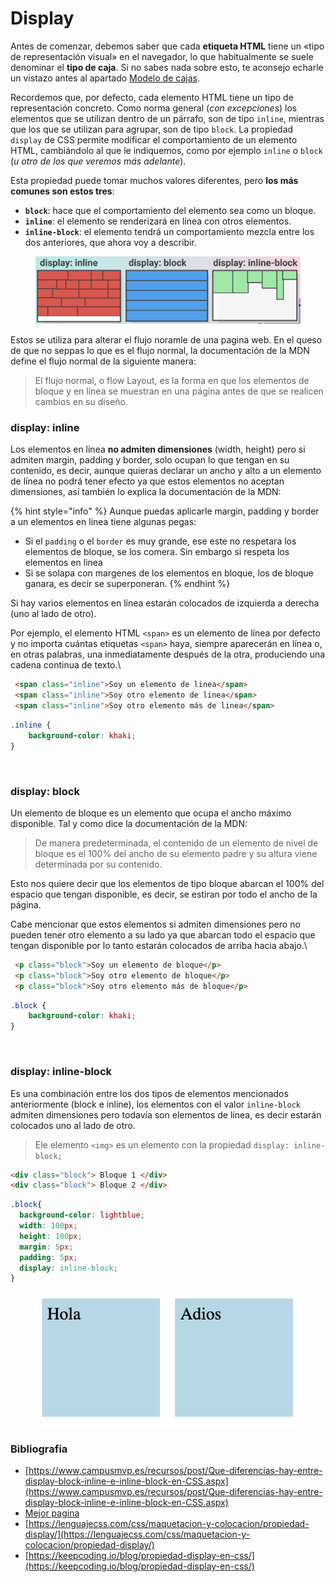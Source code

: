 # Display

Antes de comenzar, debemos saber que cada **etiqueta HTML** tiene un «tipo de representación visual» en el navegador, lo que habitualmente se suele denominar el **tipo de caja**. Si no sabes nada sobre esto, te aconsejo echarle un vistazo antes al apartado [Modelo de cajas](box-model.md).

Recordemos que, por defecto, cada elemento HTML tiene un tipo de representación concreto. Como norma general (_con excepciones_) los elementos que se utilizan dentro de un párrafo, son de tipo `inline`, mientras que los que se utilizan para agrupar, son de tipo `block`. La propiedad `display` de CSS permite modificar el comportamiento de un elemento HTML, cambiándolo al que le indiquemos, como por ejemplo `inline` o `block` (_u otro de los que veremos más adelante_).

Esta propiedad puede tomar muchos valores diferentes, pero **los más comunes son estos tres**:

* **`block`**: hace que el comportamiento del elemento sea como un bloque.
* **`inline`**: el elemento se renderizará en línea con otros elementos.
* **`inline-block`**: el elemento tendrá un comportamiento mezcla entre los dos anteriores, que ahora voy a describir.

<figure><img src="../.gitbook/assets/Screen Shot 2022-11-25 at 12.23.24 PM.png" alt=""><figcaption></figcaption></figure>

Estos se utiliza para alterar el flujo noramle de una pagina web. En el queso de que no seppas lo que es el flujo normal, la documentación de la MDN define el flujo normal de la siguiente manera:

> El flujo normal, o flow Layout, es la forma en que los elementos de bloque y en línea se muestran en una página antes de que se realicen cambios en su diseño.

### display: inline

Los elementos en línea **no admiten dimensiones** (width, height) pero si admiten margin, padding y border, solo ocupan lo que tengan en su contenido, es decir, aunque quieras declarar un ancho y alto a un elemento de línea no podrá tener efecto ya que estos elementos no aceptan dimensiones, así también lo explica la documentación de la MDN:

{% hint style="info" %}
Aunque puedas aplicarle margin, padding y border a un elementos en linea tiene algunas pegas:

* Si el `padding` o el `border` es muy grande, ese este no respetara los elementos de bloque, se los comera. Sin embargo si respeta los elementos en linea
* Si se solapa con margenes de los elementos en bloque, los de bloque ganara, es decir se superponeran.
{% endhint %}

Si hay varios elementos en línea estarán colocados de izquierda a derecha (uno al lado de otro).

Por ejemplo, el elemento HTML `<span>` es un elemento de línea por defecto y no importa cuántas etiquetas `<span>` haya, siempre aparecerán en línea o, en otras palabras, una inmediatamente después de la otra, produciendo una cadena continua de texto.\


```html
 <span class="inline">Soy un elemento de linea</span>
 <span class="inline">Soy otro elemento de linea</span>
 <span class="inline">Soy otro elemento más de linea</span>
```

```css
.inline {
    background-color: khaki;
}
```

<figure><img src="https://res.cloudinary.com/practicaldev/image/fetch/s--EFPV2GP6--/c_limit%2Cf_auto%2Cfl_progressive%2Cq_auto%2Cw_880/https://dev-to-uploads.s3.amazonaws.com/uploads/articles/g1xr8rpxh6rxk8eb8898.png" alt=""><figcaption></figcaption></figure>

### display: block

Un elemento de bloque es un elemento que ocupa el ancho máximo disponible. Tal y como dice la documentación de la MDN:

> De manera predeterminada, el contenido de un elemento de nivel de bloque es el 100% del ancho de su elemento padre y su altura viene determinada por su contenido.

Esto nos quiere decir que los elementos de tipo bloque abarcan el 100% del espacio que tengan disponible, es decir, se estiran por todo el ancho de la página.

Cabe mencionar que estos elementos si admiten dimensiones pero no pueden tener otro elemento a su lado ya que abarcan todo el espacio que tengan disponible por lo tanto estarán colocados de arriba hacia abajo.\


```html
 <p class="block">Soy un elemento de bloque</p>
 <p class="block">Soy otro elemento de bloque</p>
 <p class="block">Soy otro elemento más de bloque</p>
```

```css
.block {
    background-color: khaki;
}
```

<figure><img src="https://res.cloudinary.com/practicaldev/image/fetch/s--444M8d5G--/c_limit%2Cf_auto%2Cfl_progressive%2Cq_auto%2Cw_880/https://dev-to-uploads.s3.amazonaws.com/uploads/articles/qhhg516qhqvtnkitr90c.png" alt=""><figcaption></figcaption></figure>

### display: inline-block

Es una combinación entre los dos tipos de elementos mencionados anteriormente (block e inline), los elementos con el valor `inline-block` admiten dimensiones pero todavía son elementos de línea, es decir estarán colocados uno al lado de otro.

> Ele elemento `<img>` es un elemento con la propiedad `display: inline-block;`

```html
<div class="block"> Bloque 1 </div>
<div class="block"> Bloque 2 </div>
```

```css
.block{
  background-color: lightblue;
  width: 100px;
  height: 100px;
  margin: 5px;
  padding: 5px;
  display: inline-block;
}
```

<figure><img src="../.gitbook/assets/Screen Shot 2022-11-25 at 12.22.09 PM.png" alt=""><figcaption></figcaption></figure>

### Bibliografia

* [https://www.campusmvp.es/recursos/post/Que-diferencias-hay-entre-display-block-inline-e-inline-block-en-CSS.aspx](https://www.campusmvp.es/recursos/post/Que-diferencias-hay-entre-display-block-inline-e-inline-block-en-CSS.aspx)
* [Mejor pagina](https://dev.to/lupitacode/la-propiedad-display-en-css-1b6a)
* [https://lenguajecss.com/css/maquetacion-y-colocacion/propiedad-display/](https://lenguajecss.com/css/maquetacion-y-colocacion/propiedad-display/)
* [https://keepcoding.io/blog/propiedad-display-en-css/](https://keepcoding.io/blog/propiedad-display-en-css/)
